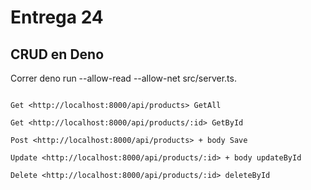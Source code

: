 # Entrega 24

## CRUD en Deno

Correr deno run --allow-read --allow-net src/server.ts.

``` Para postman usar:

Get <http://localhost:8000/api/products> GetAll

Get <http://localhost:8000/api/products/:id> GetById

Post <http://localhost:8000/api/products> + body Save

Update <http://localhost:8000/api/products/:id> + body updateById

Delete <http://localhost:8000/api/products/:id> deleteById

```
